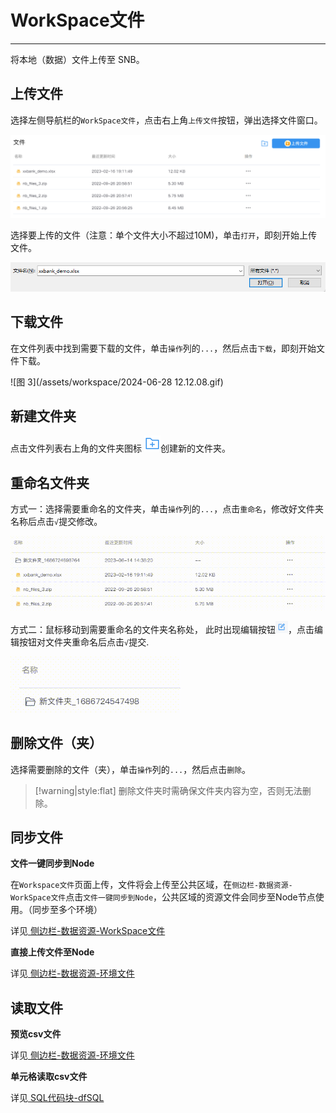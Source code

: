 # WorkSpace文件
---

将本地（数据）文件上传至 SNB。

## 上传文件

选择左侧导航栏的`WorkSpace文件`，点击右上角`上传文件`按钮，弹出选择文件窗口。

<!-- ![图 1](../images/fileup.png) -->
<!-- ![图 6](../images/4cbf920bae67599088fd8086970f277da76ad37cd6cb6fdca9685a6934e03cd0.png)   -->
![图 1](../images/4cbf920bae67599088fd8086970f277da76ad37cd6cb6fdca9685a6934e03cd0.png)  


选择要上传的文件（注意：单个文件大小不超过10M)，单击`打开`，即刻开始上传文件。

![图 2](../images/openfile.png)  
 

## 下载文件

在文件列表中找到需要下载的文件，单击`操作`列的`...`，然后点击`下载`，即刻开始文件下载。

![图 3](/assets/workspace/2024-06-28 12.12.08.gif)  


## 新建文件夹

点击文件列表右上角的文件夹图标 <img src="../images/newfolder.png"  style="display: inline-block;padding:0px;border:0px"  />创建新的文件夹。

## 重命名文件夹

方式一：选择需要重命名的文件夹，单击`操作`列的`...`，点击`重命名`，修改好文件夹名称后点击`√`提交修改。

<!-- ![图 8](../images/b23f785171d801129341e7207cd4d48c9d684ac5dddc823d8119d43fb83b172f.gif)   -->
![图 2](../images/b23f785171d801129341e7207cd4d48c9d684ac5dddc823d8119d43fb83b172f.gif)  


方式二：鼠标移动到需要重命名的文件夹名称处， 此时出现编辑按钮<img src="../images/001937546f67284288a8d7c37770016a96adc4c786c4fc75f3211e4200139a7f.png"  style="display: inline-block;padding:0px;border:0px"  />，点击编辑按钮对文件夹重命名后点击`√`提交.

<!-- ![图 7](../images/9737c272afe52266b4537bdd4106dd59f3b2bd1c6ac12a6b40902a15fee597cc.gif)   -->
![图 3](../images/9737c272afe52266b4537bdd4106dd59f3b2bd1c6ac12a6b40902a15fee597cc.gif)  

<!-- 
![图 4](../images/ddbd6bff6f4fdb5ef2dc8c37ad794555b1e8919b9b658b76cc4b77e5a51e1dcb.gif)   -->


## 删除文件（夹）

选择需要删除的文件（夹），单击`操作`列的`...`，然后点击`删除`。

> [!warning|style:flat]
> 删除文件夹时需确保文件夹内容为空，否则无法删除。


## 同步文件

**文件一键同步到Node**

在`Workspace文件`页面上传，文件将会上传至公共区域，在`侧边栏-数据资源-WorkSpace文件`点击`文件一键同步到Node`，公共区域的资源文件会同步至Node节点使用。（同步至多个环境）

详见<a href="../NoteBook/Sidebar.md" title="侧边栏"> 侧边栏-数据资源-WorkSpace文件</a>

**直接上传文件至Node**

详见<a href="../NoteBook/Sidebar.md" title="侧边栏"> 侧边栏-数据资源-环境文件</a>

## 读取文件

**预览csv文件**

详见<a href="../NoteBook/Sidebar.md" title="侧边栏"> 侧边栏-数据资源-环境文件</a>


**单元格读取csv文件**

详见<a href="../NoteBook/SQL.md" title="SQL"> SQL代码块-dfSQL</a>

<!-- **备注**：

在SmartNoteBook中，非结构的文件资源存储机制分为两级：

* 在Workspace文件处上传，文件会上传到公共区域

* 通过NoteBook的数据资源同步，可以根据需要将MinIO公共区域的资源文件同步至Node节点使用

![](/assets/tbwj.png) -->


